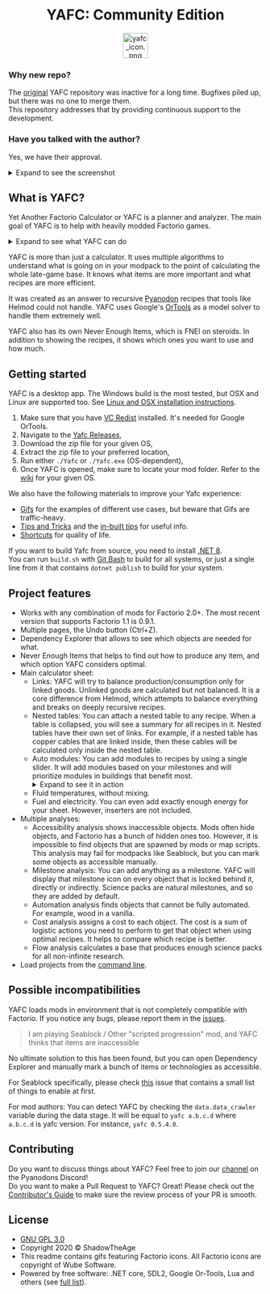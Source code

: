 <h1 align="center">YAFC: Community Edition</h1>
<p align="center"><IMG style="width:50px; height:auto;" src="Yafc/image.ico" alt="yafc_icon.png"></p>

### Why new repo?
The [original](https://github.com/ShadowTheAge/yafc) YAFC repository was inactive for a long time. Bugfixes piled up, but there was no one to merge them.  
This repository addresses that by providing continuous support to the development.

### Have you talked with the author?
Yes, we have their approval.
<details>
<summary>Expand to see the screenshot</summary>
<IMG src="/Docs/Media/yafc_author_approval.png"  alt="yafc_author_approval.png"/>
</details>

## What is YAFC?
Yet Another Factorio Calculator or YAFC is a planner and analyzer. The main goal of YAFC is to help with heavily modded Factorio games.

<details>
<summary>Expand to see what YAFC can do</summary>
<IMG src="/Docs/Media/Main.gif"  alt="Main.gif"/>
</details>

YAFC is more than just a calculator. It uses multiple algorithms to understand what is going on in your modpack to the point of calculating the whole late-game base. It knows what items are more important and what recipes are more efficient.

It was created as an answer to recursive [Pyanodon](https://mods.factorio.com/user/pyanodon) recipes that tools like Helmod could not handle. YAFC uses Google's [OrTools](https://developers.google.com/optimization) as a model solver to handle them extremely well.

YAFC also has its own Never Enough Items, which is FNEI on steroids. In addition to showing the recipes, it shows which ones you want to use and how much.

## Getting started

YAFC is a desktop app. The Windows build is the most tested, but OSX and Linux are supported too. See [Linux and OSX installation instructions](/Docs/LinuxOsxInstall.md).

1. Make sure that you have [VC Redist](https://learn.microsoft.com/en-us/cpp/windows/latest-supported-vc-redist?view=msvc-170) installed. It's needed for Google OrTools.
1. Navigate to the [Yafc Releases](https://github.com/have-fun-was-taken/yafc-ce/releases),
1. Download the zip file for your given OS,
1. Extract the zip file to your preferred location,
1. Run either `./Yafc` or `./Yafc.exe` (OS-dependent),
1. Once YAFC is opened, make sure to locate your mod folder. Refer to the [wiki](https://wiki.factorio.com/Application_directory#Locations) for your given OS.

We also have the following materials to improve your Yafc experience:
* [Gifs](/Docs/Gifs.md) for the examples of different use cases, but beware that Gifs are traffic-heavy.  
* [Tips and Tricks](/Docs/TipsAndTricks.md) and the [in-built tips](https://github.com/shpaass/yafc-ce/blob/master/Yafc/Data/Tips.txt) for useful info.
* [Shortcuts](/Docs/Shortcuts.md) for quality of life.

If you want to build Yafc from source, you need to install [.NET 8](https://dotnet.microsoft.com/en-us/download/dotnet/8.0).  
You can run `build.sh` with [Git Bash](https://git-scm.com/downloads) to build for all systems, or just a single line from it that contains `dotnet publish` to build for your system.

## Project features
- Works with any combination of mods for Factorio 2.0+. The most recent version that supports Factorio 1.1 is 0.9.1.
- Multiple pages, the Undo button (Ctrl+Z).
- Dependency Explorer that allows to see which objects are needed for what.
- Never Enough Items that helps to find out how to produce any item, and which option YAFC considers optimal.
- Main calculator sheet:
    - Links: YAFC will try to balance production/consumption only for linked goods. Unlinked goods are calculated but not balanced. It is a core difference from Helmod, which attempts to balance everything and breaks on deeply recursive recipes.
    - Nested tables: You can attach a nested table to any recipe. When a table is collapsed, you will see a summary for all recipes in it. Nested tables have their own set of links. For example, if a nested table has copper cables that are linked inside, then these cables will be calculated only inside the nested table.
    - Auto modules: You can add modules to recipes by using a single slider. It will add modules based on your milestones and will prioritize modules in buildings that benefit most. <details><summary>Expand to see it in action</summary><IMG src="/Docs/Media/AutoModules.gif"  alt="AutoModules.gif"/></details>
    - Fluid temperatures, without mixing.
    - Fuel and electricity. You can even add exactly enough energy for your sheet. However, inserters are not included.
- Multiple analyses:
    - Accessibility analysis shows inaccessible objects. Mods often hide objects, and Factorio has a bunch of hidden ones too. However, it is impossible to find objects that are spawned by mods or map scripts. This analysis may fail for modpacks like Seablock, but you can mark some objects as accessible manually.
    - Milestone analysis: You can add anything as a milestone. YAFC will display that milestone icon on every object that is locked behind it, directly or indirectly. Science packs are natural milestones, and so they are added by default.
    - Automation analysis finds objects that cannot be fully automated. For example, wood in a vanilla.
    - Cost analysis assigns a cost to each object. The cost is a sum of logistic actions you need to perform to get that object when using optimal recipes. It helps to compare which recipe is better.
    - Flow analysis calculates a base that produces enough science packs for all non-infinite research.
- Load projects from the [command line](/Docs/CLI.md).

## Possible incompatibilities

YAFC loads mods in environment that is not completely compatible with Factorio. If you notice any bugs, please report them in the [issues](https://github.com/have-fun-was-taken/yafc-ce/issues).

> I am playing Seablock / Other "scripted progression" mod, and YAFC thinks that items are inaccessible

No ultimate solution to this has been found, but you can open Dependency Explorer and manually mark a bunch of items or technologies as accessible.

For Seablock specifically, please check [this](https://github.com/ShadowTheAge/yafc/issues/31) issue that contains a small list of things to enable at first.

For mod authors: You can detect YAFC by checking the `data.data_crawler` variable during the data stage. It will be equal to `yafc a.b.c.d` where `a.b.c.d` is yafc version. For instance, `yafc 0.5.4.0`.
	

## Contributing

Do you want to discuss things about YAFC? Feel free to join our [channel](https://discord.gg/b5VergGq75) on the Pyanodons Discord!  
Do you want to make a Pull Request to YAFC? Great! Please check out the [Contributor's Guide](Docs/CONTRIBUTING.md) to make sure the review process of your PR is smooth.

## License
- [GNU GPL 3.0](/LICENSE)
- Copyright 2020 © ShadowTheAge
- This readme contains gifs featuring Factorio icons. All Factorio icons are copyright of Wube Software.
- Powered by free software: .NET core, SDL2, Google Or-Tools, Lua and others (see [full list](/licenses.txt)).
